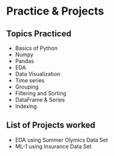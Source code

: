 # Practice & Projects 
## Topics Practiced
- Basics of Python
- Numpy
- Pandas
- EDA
- Data Visualization
- Time series
- Grouping
- Filtering and Sorting
- DataFrame & Series
- Indexing

## List of Projects worked
- EDA using Summer Olymics Data Set
- ML-1 using Insurance Data Set
